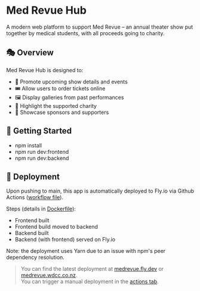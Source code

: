 # Med Revue Hub

A modern web platform to support Med Revue – an annual theater show put together by medical students, with all proceeds going to charity.

## 🎭 Overview

Med Revue Hub is designed to:

- 📅 Promote upcoming show details and events
- 🎟️ Allow users to order tickets online
- 🖼️ Display galleries from past performances
- 💖 Highlight the supported charity
- 🎉 Showcase sponsors and supporters

## 🔧 Getting Started

- npm install
- npm run dev:frontend
- npm run dev:backend

## 🚀 Deployment

Upon pushing to main, this app is automatically deployed to Fly.io via Github Actions ([workflow file](.github\workflows\deploy.yml)).

Steps (details in [Dockerfile](./Dockerfile)):
- Frontend built
- Frontend build moved to backend
- Backend built
- Backend (with frontend) served on Fly.io

Note: the deployment uses Yarn due to an issue with npm's peer dependency resolution.

> You can find the latest deployment at [medrevue.fly.dev](https://medrevue.fly.dev/) or [medrevue.wdcc.co.nz](https://medrevue.wdcc.co.nz/).  
> You can trigger a manual deployment in the [actions tab](https://github.com/UoaWDCC/medrevue/actions/workflows/deploy.yml).
